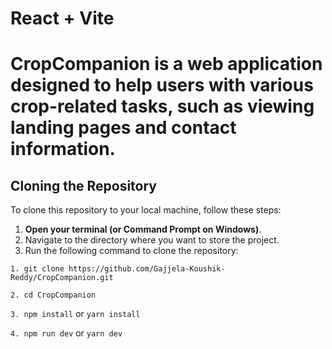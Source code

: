 # React + Vite

# CropCompanion is a web application designed to help users with various crop-related tasks, such as viewing landing pages and contact information.

## Cloning the Repository

To clone this repository to your local machine, follow these steps:

1. **Open your terminal (or Command Prompt on Windows)**.
2. Navigate to the directory where you want to store the project.
3. Run the following command to clone the repository:

`1. git clone https://github.com/Gajjela-Koushik-Reddy/CropCompanion.git`

`2. cd CropCompanion`

`3. npm install` or `yarn install`

`4. npm run dev` or `yarn dev`
